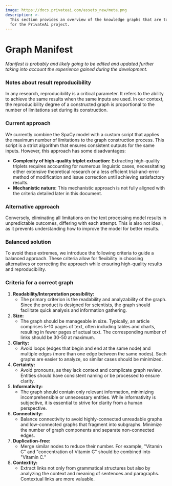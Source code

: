 ```yaml
---
image: https://docs.privateai.com/assets_new/meta.png
description: >-
  This section provides an overview of the knowledge graphs that are to be built
  for the PrivateAi project.
---
```


# Graph Manifest

_Manifest is probably and likely going to be edited and updated further taking into account the experience gained during the development._

### Notes about result reproducibility

In any research, reproducibility is a critical parameter. It refers to the ability to achieve the same results when the same inputs are used. In our context, the reproducibility degree of a constructed graph is proportional to the number of limitations set during its construction.

### Current approach

We currently combine the SpaCy model with a custom script that applies the maximum number of limitations to the graph construction process. This script is a strict algorithm that ensures consistent outputs for the same inputs. However, this approach has some disadvantages:

- **Complexity of high-quality triplet extraction:** Extracting high-quality triplets requires accounting for numerous linguistic cases, necessitating either extensive theoretical research or a less efficient trial-and-error method of modification and issue correction until achieving satisfactory results.
- **Mechanistic nature:** This mechanistic approach is not fully aligned with the criteria detailed later in this document.

### Alternative approach

Conversely, eliminating all limitations on the text processing model results in unpredictable outcomes, differing with each attempt. This is also not ideal, as it prevents understanding how to improve the model for better results.

### Balanced solution

To avoid these extremes, we introduce the following criteria to guide a balanced approach. These criteria allow for flexibility in choosing alternatives or correcting the approach while ensuring high-quality results and reproducibility.

### Criteria for a correct graph

1. **Readability/Interpretation possibility:**
   - The primary criterion is the readability and analyzability of the graph. Since the product is designed for scientists, the graph should facilitate quick analysis and information gathering.
2. **Size:**
   - The graph should be manageable in size. Typically, an article comprises 5-10 pages of text, often including tables and charts, resulting in fewer pages of actual text. The corresponding number of links should be 30-50 at maximum.
3. **Clarity:**
   - Avoid loops (edges that begin and end at the same node) and multiple edges (more than one edge between the same nodes). Such graphs are easier to analyze, so similar cases should be minimized.
4. **Certainty:**
   - Avoid pronouns, as they lack context and complicate graph review. Entities should have consistent naming or be processed to ensure clarity.
5. **Informativity:**
   - The graph should contain only relevant information, minimizing incomprehensible or unnecessary entities. While informativity is subjective, it is essential to strive for clarity from a human perspective.
6. **Connectivity:**
   - Balance connectivity to avoid highly-connected unreadable graphs and low-connected graphs that fragment into subgraphs. Minimize the number of graph components and separate non-connected edges.
7. **Duplication-free:**
   - Merge similar nodes to reduce their number. For example, "Vitamin C" and "concentration of Vitamin C" should be combined into "Vitamin C."
8. **Contextity:**
   - Extract links not only from grammatical structures but also by analyzing the context and meaning of sentences and paragraphs. Contextual links are more valuable.
